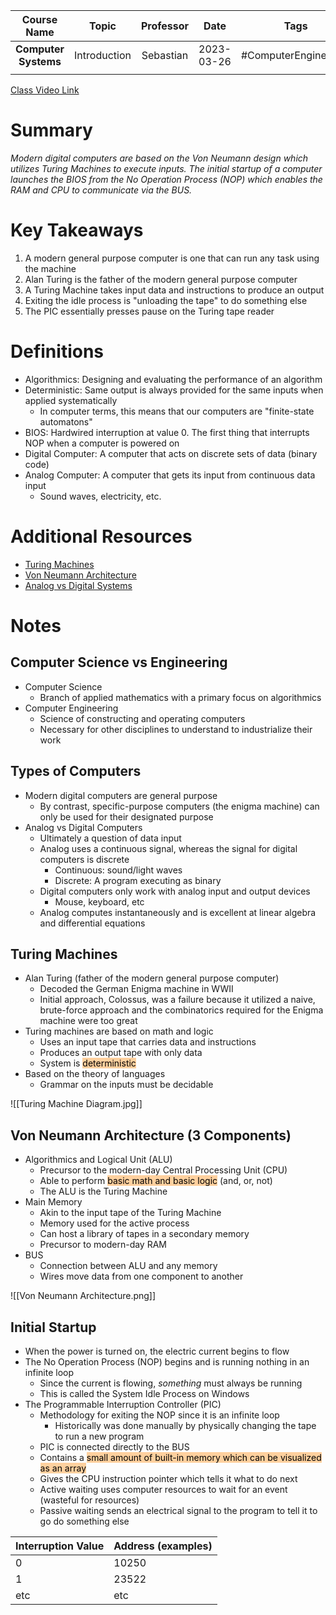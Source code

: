 |     Course Name      |    Topic     | Professor |    Date    |         Tags         |
| :------------------: | :----------: | :-------: | :--------: | :------------------: |
| **Computer Systems** | Introduction | Sebastian | 2023-03-26 | #ComputerEngineering |
|                      |              |           |            |                      |


[Class Video Link](https://learn.dsti.institute/mod/url/view.php?id=12623)

# Summary
*Modern digital computers are based on the Von Neumann design which utilizes Turing Machines to execute inputs. The initial startup of a computer launches the BIOS from the No Operation Process (NOP) which enables the RAM and CPU to communicate via the BUS.*

# Key Takeaways
1. A modern general purpose computer is one that can run any task using the machine
2. Alan Turing is the father of the modern general purpose computer
3. A Turing Machine takes input data and instructions to produce an output
4. Exiting the idle process is "unloading the tape" to do something else
5. The PIC essentially presses pause on the Turing tape reader

# Definitions
- Algorithmics: Designing and evaluating the performance of an algorithm
- Deterministic: Same output is always provided for the same inputs when applied systematically
	- In computer terms, this means that our computers are "finite-state automatons"
- BIOS: Hardwired interruption at value 0. The first thing that interrupts NOP when a computer is powered on
- Digital Computer: A computer that acts on discrete sets of data (binary code)
- Analog Computer: A computer that gets its input from continuous data input
	- Sound waves, electricity, etc.

# Additional Resources
- [Turing Machines](https://www.youtube.com/watch?v=dNRDvLACg5Q&t=7s&ab_channel=Computerphile)
- [Von Neumann Architecture](https://www.geeksforgeeks.org/computer-organization-von-neumann-architecture/)
- [Analog vs Digital Systems](https://www.geeksforgeeks.org/difference-between-digital-and-analog-system/)

# Notes
## Computer Science vs Engineering
- Computer Science
	- Branch of applied mathematics with a primary focus on algorithmics
- Computer Engineering
	- Science of constructing and operating computers
	- Necessary for other disciplines to understand to industrialize their work

## Types of Computers
- Modern digital computers are general purpose
	- By contrast, specific-purpose computers (the enigma machine) can only be used for their designated purpose
- Analog vs Digital Computers
	- Ultimately a question of data input
	- Analog uses a continuous signal, whereas the signal for digital computers is discrete
		- Continuous: sound/light waves
		- Discrete: A program executing as binary
	- Digital computers only work with analog input and output devices
		- Mouse, keyboard, etc
	- Analog computes instantaneously and is excellent at linear algebra and differential equations

## Turing Machines
- Alan Turing (father of the modern general purpose computer)
	- Decoded the German Enigma machine in WWII
	- Initial approach, Colossus, was a failure because it utilized a naive, brute-force approach and the combinatorics required for the Enigma machine were too great
- Turing machines are based on math and logic
	- Uses an input tape that carries data and instructions
	- Produces an output tape with only data
	- System is <mark style="background: #FFB86CA6;">deterministic</mark>
- Based on the theory of languages
	- Grammar on the inputs must be decidable

![[Turing Machine Diagram.jpg]]

## Von Neumann Architecture (3 Components)
- Algorithmics and Logical Unit (ALU)
	- Precursor to the modern-day Central Processing Unit (CPU)
	- Able to perform <mark style="background: #FFB86CA6;">basic math and basic logic</mark> (and, or, not)
	- The ALU is the Turing Machine
- Main Memory
	- Akin to the input tape of the Turing Machine
	- Memory used for the active process
	- Can host a library of tapes in a secondary memory
	- Precursor to modern-day RAM
- BUS
	- Connection between ALU and any memory
	- Wires move data from one component to another

![[Von Neumann Architecture.png]]

## Initial Startup
- When the power is turned on, the electric current begins to flow
- The No Operation Process (NOP) begins and is running nothing in an infinite loop
	- Since the current is flowing, *something* must always be running
	- This is called the System Idle Process on Windows
- The Programmable Interruption Controller (PIC)
	- Methodology for exiting the NOP since it is an infinite loop
		- Historically was done manually by physically changing the tape to run a new program
	- PIC is connected directly to the BUS
	- Contains a <mark style="background: #FFB86CA6;">small amount of built-in memory which can be visualized as an array</mark>
	- Gives the CPU instruction pointer which tells it what to do next
	- Active waiting uses computer resources to wait for an event (wasteful for resources)
	- Passive waiting sends an electrical signal to the program to tell it to go do something else

| Interruption Value | Address (examples) |
| ------------------ | ------------------ |
| 0                  | 10250              |
| 1                  | 23522              |
| etc                | etc                |
